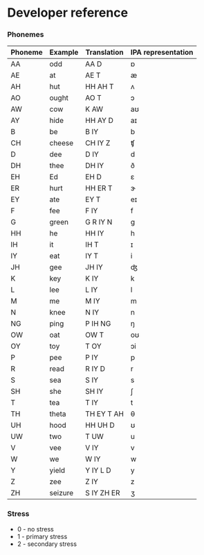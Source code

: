 # Developer reference

### Phonemes

| Phoneme | Example | Translation | IPA representation |
| ------- | ------- | ----------- | ------------------ |
| AA      | odd     | AA D        | ɒ                  |
| AE      | at      | AE T        | æ                  |
| AH      | hut     | HH AH T     | ʌ                  |
| AO      | ought   | AO T        | ɔ                  |
| AW      | cow     | K AW        | aʊ                 |
| AY      | hide    | HH AY D     | aɪ                 |
| B       | be      | B IY        | b                  |
| CH      | cheese  | CH IY Z     | ʧ                  |
| D       | dee     | D IY        | d                  |
| DH      | thee    | DH IY       | ð                  |
| EH      | Ed      | EH D        | ɛ                  |
| ER      | hurt    | HH ER T     | ɝ                  |
| EY      | ate     | EY T        | eɪ                 |
| F       | fee     | F IY        | f                  |
| G       | green   | G R IY N    | g                  |
| HH      | he      | HH IY       | h                  |
| IH      | it      | IH T        | ɪ                  |
| IY      | eat     | IY T        | i                  |
| JH      | gee     | JH IY       | ʤ                  |
| K       | key     | K IY        | k                  |
| L       | lee     | L IY        | l                  |
| M       | me      | M IY        | m                  |
| N       | knee    | N IY        | n                  |
| NG      | ping    | P IH NG     | ŋ                  |
| OW      | oat     | OW T        | oʊ                 |
| OY      | toy     | T OY        | ɔi                 |
| P       | pee     | P IY        | p                  |
| R       | read    | R IY D      | r                  |
| S       | sea     | S IY        | s                  |
| SH      | she     | SH IY       | ʃ                  |
| T       | tea     | T IY        | t                  |
| TH      | theta   | TH EY T AH  | θ                  |
| UH      | hood    | HH UH D     | ʊ                  |
| UW      | two     | T UW        | u                  |
| V       | vee     | V IY        | v                  |
| W       | we      | W IY        | w                  |
| Y       | yield   | Y IY L D    | y                  |
| Z       | zee     | Z IY        | z                  |
| ZH      | seizure | S IY ZH ER  | ʒ                  |

### Stress

-   0 - no stress
-   1 - primary stress
-   2 - secondary stress

